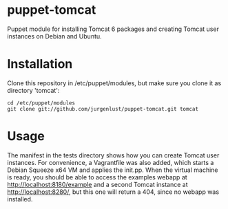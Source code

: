 puppet-tomcat
=============

Puppet module for installing Tomcat 6 packages and creating Tomcat user
instances on Debian and Ubuntu. 

# Installation #

Clone this repository in /etc/puppet/modules, but make sure you clone it as directory
'tomcat':

	cd /etc/puppet/modules
	git clone git://github.com/jurgenlust/puppet-tomcat.git tomcat


# Usage #

The manifest in the tests directory shows how you can create Tomcat user
instances. For convenience, a Vagrantfile was also added, which starts a
Debian Squeeze x64 VM and applies the init.pp. When the virtual machine is ready,
you should be able to access the examples webapp at
[http://localhost:8180/example](http://localhost:8180/servlet-examples) and a
second Tomcat instance at [http://localhost:8280/](http://localhost:8280/),
but this one will return a 404, since no webapp was installed.

